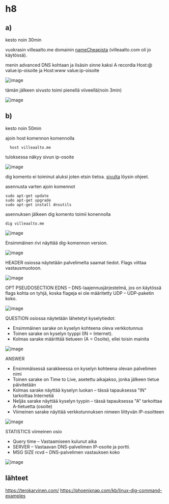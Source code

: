# h8

## a)
kesto noin 30min

vuokrasin villeaalto.me domainin [nameCheapista](https://www.namecheap.com/)  (villeaalto.com oli jo käytössä).

menin advanced DNS kohtaan ja lisäsin sinne kaksi A recordia Host:@ value:ip-oisoite ja Host:www value:ip-oisoite

![image](https://user-images.githubusercontent.com/112497423/218313002-dcb7ccd6-3c60-4f1d-857d-0fd89eadb440.png)

tämän jälkeen sivusto toimi pienellä viiveellä(noin 3min)

![image](https://user-images.githubusercontent.com/112497423/218317330-3389bc40-0ae9-444d-b74b-199e8e3bacee.png)


## b)
kesto noin 50min


ajoin host komennon komennolla

      host villeaalto.me
      
      
tuloksessa näkyy sivun ip-osoite

![image](https://user-images.githubusercontent.com/112497423/218313666-04e133a5-2a57-4278-ba3f-f08f72576e25.png)

dig komento ei toiminut aluksi joten etsin tietoa. [sivulta](https://phoenixnap.com/kb/linux-dig-command-examples) löysin ohjeet.

asennusta varten ajoin komennot 

    sudo apt-get update
    sudo apt-get upgrade
    sudo apt-get install dnsutils
    
asennuksen jälkeen dig komento toimii konennolla

    dig villeaalto.me
    
![image](https://user-images.githubusercontent.com/112497423/218315064-06be6e53-cb40-416b-b330-54b99cedff97.png)

Ensimmäinen rivi näyttää dig-komennon version. 

![image](https://user-images.githubusercontent.com/112497423/218318967-20219940-d5d9-4697-a12b-2b0b2f206571.png)

HEADER osiossa näytetään palvelimelta saamat tiedot. Flags viittaa vastausmuotoon.

![image](https://user-images.githubusercontent.com/112497423/218319015-31b40847-9dd0-4b4a-a252-5ac7021ad134.png)


OPT PSEUDOSECTION EDNS – DNS-laajennusjärjestelmä, jos on käytössä
flags kohta on tyhjä, koska flageja ei ole määritetty
UDP – UDP-paketin koko.

![image](https://user-images.githubusercontent.com/112497423/218319064-bf07cf43-a711-408d-a16e-da3bda2c86d0.png)


QUESTION osiossa näytetään lähetetyt kyselytiedot:
- Ensimmäinen sarake on kyselyn kohteena oleva verkkotunnus
- Toinen sarake on kyselyn tyyppi (IN = Internet).
- Kolmas sarake määrittää tietueen (A = Osoite), ellei toisin mainita

![image](https://user-images.githubusercontent.com/112497423/218319078-53da9b3e-04d0-4e78-973b-8d1ab36a1771.png)


ANSWER
- Ensimmäisessä sarakkeessa on kyselyn kohteena olevan palvelimen nimi
- Toinen sarake on Time to Live, asetettu aikajakso, jonka jälkeen tietue päivitetään
- Kolmas sarake näyttää kyselyn luokan – tässä tapauksessa "IN" tarkoittaa Internetiä
- Neljäs sarake näyttää kyselyn tyypin – tässä tapauksessa "A" tarkoittaa A-tietuetta (osoite)
- Viimeinen sarake näyttää verkkotunnuksen nimeen liittyvän IP-osoitteen

![image](https://user-images.githubusercontent.com/112497423/218319089-56bfd4f1-15ef-4412-b602-9cd83da69aeb.png)


STATISTICS viimeinen osio
- Query time – Vastaamiseen kulunut aika
- SERVER – Vastaavan DNS-palvelimen IP-osoite ja portti.
- MSG SIZE rcvd – DNS-palvelimen vastauksen koko

![image](https://user-images.githubusercontent.com/112497423/218319130-3ab67365-ff1f-4eb6-ba0a-fdc2b0fd387a.png)



## lähteet

https://terokarvinen.com/
https://phoenixnap.com/kb/linux-dig-command-examples

